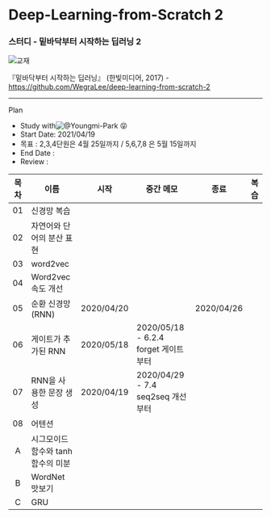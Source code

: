 # Deep-Learning-from-Scratch 2

### 스터디 - 밑바닥부터 시작하는 딥러닝 2

![교재](https://github.com/WegraLee/deep-learning-from-scratch-2/raw/master/cover.png)

『밑바닥부터 시작하는 딥러닝』 (한빛미디어, 2017)  - https://github.com/WegraLee/deep-learning-from-scratch-2

---

Plan

* Study with![@Youngmi-Park](https://github.com/Youngmi-Park) 😝
* Start Date: 2021/04/19
* 목표 : 2,3,4단원은 4월 25일까지 / 5,6,7,8 은 5월 15일까지
* End Date : 
* Review : 

| 목차 | 이름                               |    시작    | 중간 메모                             |    종료    | 복습 |
| :--: | ---------------------------------- | :--------: | ------------------------------------- | :--------: | :--: |
|  01  | 신경망 복습                        |            |                                       |            |      |
|  02  | 자연어와 단어의 분산 표현          |            |                                       |            |      |
|  03  | word2vec                           |            |                                       |            |      |
|  04  | Word2vec 속도 개선                 |            |                                       |            |      |
|  05  | 순환 신경망 (RNN)                  | 2020/04/20 |                                       | 2020/04/26 |      |
|  06  | 게이트가 추가된 RNN                | 2020/05/18 | 2020/05/18 - 6.2.4 forget 게이트 부터 |            |      |
|  07  | RNN을 사용한 문장 생성             | 2020/04/19 | 2020/04/29 - 7.4 seq2seq 개선 부터    |            |      |
|  08  | 어텐션                             |            |                                       |            |      |
|  A   | 시그모이드 함수와 tanh 함수의 미분 |            |                                       |            |      |
|  B   | WordNet 맛보기                     |            |                                       |            |      |
|  C   | GRU                                |            |                                       |            |      |

